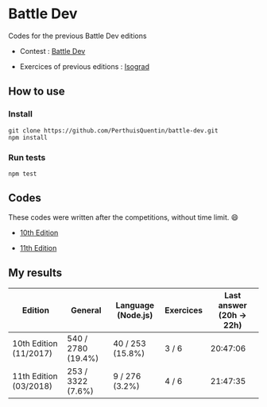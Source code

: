 # Battle Dev

Codes for the previous Battle Dev editions

- Contest : [Battle Dev](https://battledev.blogdumoderateur.com)

- Exercices of previous editions : [Isograd](https://www.isograd.com/FR/solutionconcours.php)

## How to use

### Install

```
git clone https://github.com/PerthuisQuentin/battle-dev.git
npm install
```

### Run tests

```
npm test
```

## Codes

These codes were written after the competitions, without time limit. 😄

- [10th Edition](10th-edition/README.md)

- [11th Edition](11th-edition/README.md)

## My results

Edition                | General            | Language (Node.js) | Exercices | Last answer (20h -> 22h)
---------------------- | ------------------ | ------------------ | --------- | -----------
10th Edition (11/2017) | 540 / 2780 (19.4%) | 40 / 253 (15.8%)   | 3 / 6     | 20:47:06
11th Edition (03/2018) | 253 / 3322 (7.6%)  | 9 / 276 (3.2%)     | 4 / 6     | 21:47:35